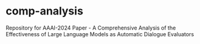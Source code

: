 # comp-analysis
Repository for AAAI-2024 Paper - A Comprehensive Analysis of the Effectiveness of Large Language Models as Automatic Dialogue Evaluators
